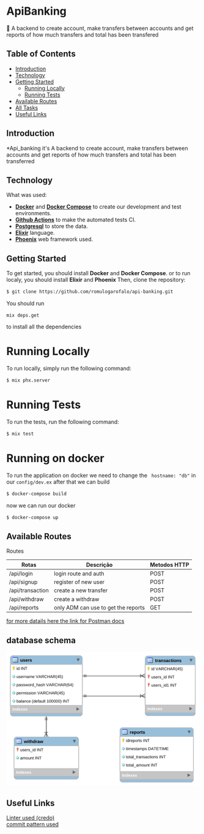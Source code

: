# ApiBanking

:scroll: A backend to create account, make transfers between accounts and get reports of how much transfers and total has been transfered


## Table of Contents
- [Introduction](#introduction)
- [Technology](#technology)
- [Getting Started](#getting-started)
  - [Running Locally](#running-locally)
  - [Running Tests](#running-tests)
- [Available Routes](#available-routes)
- [All Tasks](#tasks)
- [Useful Links](#useful-links)  
  


## Introduction
  *Api_banking it's A backend to create account, make transfers between accounts and get reports of how much transfers and total has been transferred

## Technology
What was used:
- **[Docker](https://docs.docker.com)** and **[Docker Compose](https://docs.docker.com/compose/)** to create our development and test environments.
- **[Github Actions](https://github.com/features/actions)** to make the automated tests CI.
- **[Postgresql](https://www.postgresql.org/)** to store the data.
- **[Elixir](https://elixir-lang.org/)** language.
- **[Phoenix](https://www.phoenixframework.org/)** web framework used.


## Getting Started
To get started, you should install **Docker** and **Docker Compose**.
or to run localy, you should install **Elixir** and **Phoenix**
Then, clone the repository:
```sh
$ git clone https://github.com/romulogarofalo/api-banking.git
```
You should run 
```
mix deps.get
```
to install all the dependencies
# Running Locally
To run locally, simply run the following command:
```sh
$ mix phx.server
```
# Running Tests
To run the tests, run the following command:
```sh
$ mix test
```
# Running on docker
To run the application on docker we need to change the ``` hostname: "db"``` in our `config/dev.ex` after that we can build
```sh
$ docker-compose build
```
now we can run our docker
```sh
$ docker-compose up
```

## Available Routes

Routes

| Rotas                  | Descrição                                  | Metodos HTTP |
|------------------------|--------------------------------------------|--------------|
|/api/login              | login route and auth                       | POST         |
|/api/signup             | register of new user                       | POST         |
|/api/transaction        | create a new transfer                      | POST         |
|/api/withdraw           | create a withdraw                          | POST         |
|/api/reports            | only ADM can use to get the reports        | GET          |
[for more datails here the link for Postman docs](https://documenter.getpostman.com/view/1994420/TVYDdJvF)

## database schema

![database_schema](https://github.com/romulogarofalo/api-banking/blob/main/images/database%20api%20banking.png)

## Useful Links
[Linter used (credo)](https://github.com/rrrene/credo)  
[commit pattern used](https://gitmoji.carloscuesta.me/)


